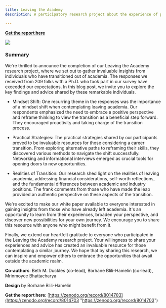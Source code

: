 ```yaml
---
title: Leaving the Academy
description: A participatory research project about the experience of people leaving the academy

---
```

[**Get the report here**](https://zenodo.org/record/8014703)

![](/images/lta-cover.jpg)

### **Summary**
We're thrilled to announce the completion of our Leaving the Academy research project, where we set out to gather invaluable insights from individuals who have transitioned out of academia. The responses we received from 209 folks with a Ph.D. who took part in our survey have exceeded our expectations. In this blog post, we invite you to explore the key findings and advice shared by these remarkable individuals.

* Mindset Shift: One recurring theme in the responses was the importance of a mindset shift when contemplating leaving academia. Our respondents emphasized the need to embrace a positive perspective and reframe thinking to view the transition as a beneficial step forward. They encouraged proactivity and taking charge of the transition process.

* Practical Strategies: The practical strategies shared by our participants proved to be invaluable resources for those considering a career transition. From exploring alternative paths to reframing their skills, they discovered various methods to navigate the shift successfully. Networking and informational interviews emerged as crucial tools for opening doors to new opportunities.

* Realities of Transition: Our research shed light on the realities of leaving academia, addressing financial considerations, self-worth reflections, and the fundamental differences between academic and industry positions. The frank comments from those who have made the leap provided an authentic perspective on these aspects of the transition.

We're excited to make our white paper available to everyone interested in gaining insights from those who have already left academia. It's an opportunity to learn from their experiences, broaden your perspective, and discover new possibilities for your own journey. We encourage you to share this resource with anyone who might benefit from it.

Finally, we extend our heartfelt gratitude to everyone who participated in the Leaving the Academy research project. Your willingness to share your experiences and advice has created an invaluable resource for those contemplating a similar journey. We hope that by sharing this research, we can inspire and empower others to embrace the opportunities that await outside the academic realm.


**Co-authors**: Beth M. Duckles (co-lead), Borhane Blili-Hamelin (co-lead), Mrinmoyee Bhattacharya 

**Design** by Borhane Blili-Hamelin


**Get the report here**: [https://zenodo.org/record/8014703](https://zenodo.org/record/8014703 "https://zenodo.org/record/8014703")